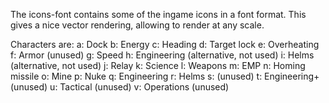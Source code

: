 The icons-font contains some of the ingame icons in a font format. This gives a nice vector rendering, allowing to render at any scale.

Characters are:
a: Dock
b: Energy
c: Heading
d: Target lock
e: Overheating
f: Armor (unused)
g: Speed
h: Engineering (alternative, not used)
i: Helms (alternative, not used)
j: Relay
k: Science
l: Weapons
m: EMP
n: Homing missile
o: Mine
p: Nuke
q: Engineering
r: Helms
s: (unused)
t: Engineering+ (unused)
u: Tactical (unused)
v: Operations (unused)
